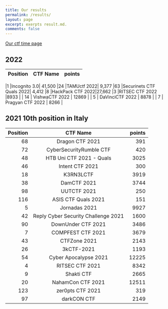 ```yaml
---
title: Our results
permalink: /results/
layout: page
excerpt: exerpts result.md.
comments: false
---
```


[Our ctf time page](https://ctftime.org/team/140428)

## 2022

| Position | CTF Name          | points      |
|---------:|:-----------------:|------------:|

|1	|Incognito 3.0|		41,500
|24	|TAMUctf 2022|	9,377
|63	|Securinets CTF Quals 2022|	4,412
|8	|HackPack CTF 2022|27,662
|3	|RITSEC CTF 2022	|8933 |
| 14	 |  VishwaCTF 2022	 |    12869     |
|	5	   |  DaVinciCTF 2022	 |    8878      |
| 7	   | 	Pragyan CTF 2022 |		8266      |

## 2021 10th position in Italy 

| Position | CTF Name          | points      |
|---------:|:-----------------:|------------:|
| 68	   | 	Dragon CTF 2021 |		391      |
| 72	   | CyberSecurityRumble CTF |	420      |
| 48	   | HTB Uni CTF 2021 - Quals |	3025      |
| 46	   | Intent CTF 2021 |	300      |
| 18	   | K3RN3LCTF |		3919      |
| 38	   | DamCTF 2021 |	3744      |
| 98	   | UUTCTF 2021 |	250      |
| 116	   | ASIS CTF Quals 2021 |	151      |
| 5	       | Jornadas 2021	     | 9927       |
| 42	   | Reply Cyber Security Challenge 2021 | 	1600 |
| 90       | DownUnder CTF 2021 | 3486   |
| 7        | COMPFEST CTF 2021 | 3679   |
| 43       | CTFZone 2021| 2143   |
| 26       | 3kCTF-2021 | 1193   |
| 54       | Cyber Apocalypse 2021 | 12225   |
| 4	       | RITSEC CTF 2021   | 8342        |
| 9        | Shakti CTF        | 2665        |
| 20       | NahamCon CTF 2021 | 12511       |
| 123      | zer0pts CTF 2021  | 319         |
| 97       | darkCON CTF       | 2149        |
